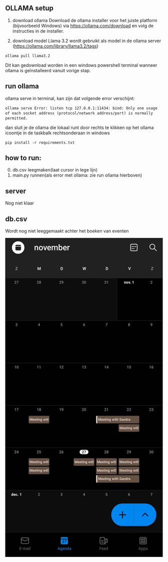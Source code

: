 ## OLLAMA setup
1) download ollama 
Download de ollama installer voor het juiste platform (bijvoorbeeld Windows) via https://ollama.com/download en volg de instructies in de installer.

2) download model
Llama 3.2 wordt gebruikt als model in de ollama server (https://ollama.com/library/llama3.2/tags)

````
ollama pull llama3.2
````

Dit kan gedownload worden in een windows powershell terminal wanneer ollama is geïnstalleerd vanuit vorige stap. 


## run ollama
ollama serve in terminal, kan zijn dat volgende error verschijnt:
```
ollama serve Error: listen tcp 127.0.0.1:11434: bind: Only one usage of each socket address (protocol/network address/port) is normally permitted.
```
dan sluit je de ollama die lokaal runt door rechts te klikken op het ollama icoontje in de taskbalk rechtsonderaan in windows

```
pip install -r requirements.txt
```
## how to run:
0. db.csv leegmaken(laat cursor in lege lijn)  
1. main.py runnen(als error met ollama: zie run ollama hierboven)  
## server
Nog niet klaar  
## db.csv
Wordt nog niet leeggemaakt achter het boeken van eventen  

![alt text](image.png)